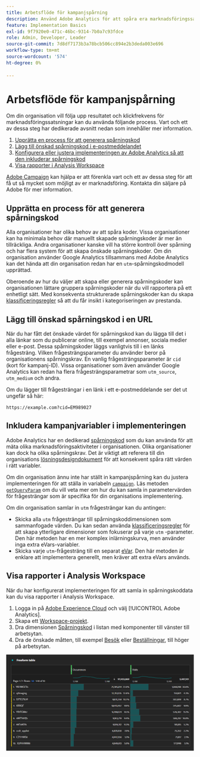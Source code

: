 ```yaml
---
title: Arbetsflöde för kampanjspårning
description: Använd Adobe Analytics för att spåra era marknadsföringssatsningar.
feature: Implementation Basics
exl-id: 9f7920e0-471c-46bc-9314-7b0a7c93fdce
role: Admin, Developer, Leader
source-git-commit: 7d8df7173b3a78bcb506cc894e2b3deda003e696
workflow-type: tm+mt
source-wordcount: '574'
ht-degree: 0%

---
```


# Arbetsflöde för kampanjspårning

Om din organisation vill följa upp resultatet och klickfrekvens för marknadsföringssatsningar kan du använda följande process. Vart och ett av dessa steg har dedikerade avsnitt nedan som innehåller mer information.

1. [Upprätta en process för att generera spårningskod](#establish-a-tracking-code-generation-process)
1. [Lägg till önskad spårningskod i e-postmeddelandet](#add-the-desired-tracking-code-to-the-email)
1. [Konfigurera eller justera implementeringen av Adobe Analytics så att den inkluderar spårningskod](#include-campaign-variables-in-your-implementation)
1. [Visa rapporter i Analysis Workspace](#view-the-reports-in-analysis-workspace)

[Adobe Campaign](https://business.adobe.com/se/products/campaign/adobe-campaign.html) kan hjälpa er att förenkla vart och ett av dessa steg för att få ut så mycket som möjligt av er marknadsföring. Kontakta din säljare på Adobe för mer information.

## Upprätta en process för att generera spårningskod

Alla organisationer har olika behov av att spåra koder. Vissa organisationer kan ha minimala behov där manuellt skapade spårningskoder är mer än tillräckliga. Andra organisationer kanske vill ha större kontroll över spårning och har flera system för att skapa önskade spårningskoder. Om din organisation använder Google Analytics tillsammans med Adobe Analytics kan det hända att din organisation redan har en `utm`-spårningskodmodell upprättad.

Oberoende av hur du väljer att skapa eller generera spårningskoder kan organisationen lättare gruppera spårningskoder när du vill rapportera på ett enhetligt sätt. Med konsekventa strukturerade spårningskoder kan du skapa [klassificeringsregler](/help/components/classifications/crb/classification-rule-builder.md) så att du får insikt i kategoriseringen av prestanda.

## Lägg till önskad spårningskod i en URL

När du har fått det önskade värdet för spårningskod kan du lägga till det i alla länkar som du publicerar online, till exempel annonser, sociala medier eller e-post. Dessa spårningskoder läggs vanligtvis till i en länks frågesträng. Vilken frågesträngsparameter du använder beror på organisationens spårningskrav. En vanlig frågesträngsparameter är `cid` (kort för kampanj-ID). Vissa organisationer som även använder Google Analytics kan redan ha flera frågesträngsparametrar som `utm_source`, `utm_medium` och andra.

Om du lägger till frågesträngar i en länk i ett e-postmeddelande ser det ut ungefär så här:

```text
https://example.com?cid=EM989027
```

## Inkludera kampanjvariabler i implementeringen

Adobe Analytics har en dedikerad [spårningskod](/help/components/dimensions/tracking-code.md) som du kan använda för att mäta olika marknadsföringsaktiviteter i organisationen. Olika organisationer kan dock ha olika spårningskrav. Det är viktigt att referera till din organisations [lösningsdesigndokument](../prepare/solution-design.md) för att konsekvent spåra rätt värden i rätt variabler.

Om din organisation ännu inte har ställt in kampanjspårning kan du justera implementeringen för att ställa in variabeln [`campaign`](/help/implement/vars/page-vars/campaign.md). Läs metoden [`getQueryParam`](/help/implement/vars/plugins/getqueryparam.md) om du vill veta mer om hur du kan samla in parametervärden för frågesträngar som är specifika för din organisations implementering.

Om din organisation samlar in `utm` frågesträngar kan du antingen:

* Skicka alla `utm` frågesträngar till spårningskoddimensionen som sammanfogade värden. Du kan sedan använda [klassificeringsregler](/help/components/classifications/crb/classification-rule-builder.md) för att skapa ytterligare dimensioner som fokuserar på varje `utm` -parameter. Den här metoden har en mer komplex inlärningskurva, men använder inga extra eVars-variabler.
* Skicka varje `utm`-frågesträng till en separat [eVar](/help/components/dimensions/evar.md). Den här metoden är enklare att implementera generellt, men kräver att extra eVars används.

## Visa rapporter i Analysis Workspace

När du har konfigurerat implementeringen för att samla in spårningskoddata kan du visa rapporter i Analysis Workspace.

1. Logga in på [Adobe Experience Cloud](https://experience.adobe.com) och välj [!UICONTROL Adobe Analytics].
1. Skapa ett [Workspace-projekt](/help/analyze/analysis-workspace/build-workspace-project/freeform-overview.md).
1. Dra dimensionen [Spårningskod](/help/components/dimensions/tracking-code.md) i listan med komponenter till vänster till arbetsytan.
1. Dra de önskade måtten, till exempel [Besök](/help/components/metrics/visits.md) eller [Beställningar](/help/components/metrics/orders.md), till höger på arbetsytan.

![Kampanjspårningsrapport](../assets/campaign-tracking-report.png)
